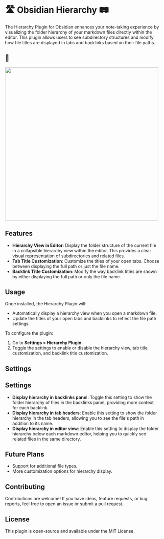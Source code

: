 # 🛣️ Obsidian Hierarchy 🛤️

The Hierarchy Plugin for Obsidian enhances your note-taking experience by visualizing the folder hierarchy of your markdown files directly within the editor. This plugin allows users to see subdirectory structures and modify how file titles are displayed in tabs and backlinks based on their file paths.

## 📸

<img src="https://github.com/user-attachments/assets/41a54812-f998-4dd0-b4df-e1a51e4bf49d" width="500px" />

## Features

- **Hierarchy View in Editor**: Display the folder structure of the current file in a collapsible hierarchy view within the editor. This provides a clear visual representation of subdirectories and related files.
- **Tab Title Customization**: Customize the titles of your open tabs. Choose between displaying the full path or just the file name.
- **Backlink Title Customization**: Modify the way backlink titles are shown by either displaying the full path or only the file name.

## Usage

Once installed, the Hierarchy Plugin will:
- Automatically display a hierarchy view when you open a markdown file.
- Update the titles of your open tabs and backlinks to reflect the file path settings.

To configure the plugin:
1. Go to **Settings > Hierarchy Plugin**.
2. Toggle the settings to enable or disable the hierarchy view, tab title customization, and backlink title customization.

## Settings

## Settings

- **Display hierarchy in backlinks panel**: Toggle this setting to show the folder hierarchy of files in the backlinks panel, providing more context for each backlink.
- **Display hierarchy in tab headers**: Enable this setting to show the folder hierarchy in the tab headers, allowing you to see the file's path in addition to its name.
- **Display hierarchy in editor view**: Enable this setting to display the folder hierarchy below each markdown editor, helping you to quickly see related files in the same directory.

## Future Plans

- Support for additional file types.
- More customization options for hierarchy display.

## Contributing

Contributions are welcome! If you have ideas, feature requests, or bug reports, feel free to open an issue or submit a pull request.

## License

This plugin is open-source and available under the MIT License.
